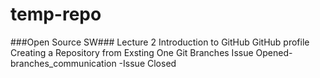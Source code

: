 # temp-repo


###Open Source SW###
Lecture 2 
Introduction to GitHub
GitHub profile
Creating a Repository from Exsting One 
Git Branches 
 Issue Opened-branches_communication -Issue Closed
